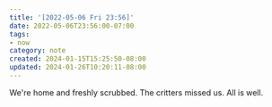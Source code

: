 ```yaml
---
title: '[2022-05-06 Fri 23:56]'
date: 2022-05-06T23:56:00-07:00
tags:
- now
category: note
created: 2024-01-15T15:25:50-08:00
updated: 2024-01-26T10:20:11-08:00
---
```


We're home and freshly scrubbed. The critters missed us. All is well.
